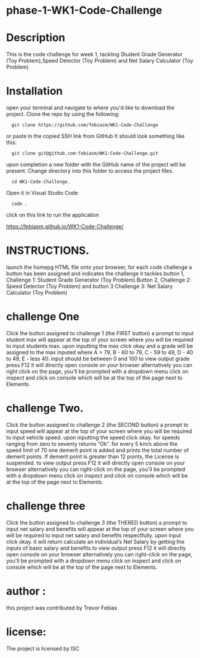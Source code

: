 # phase-1-WK1-Code-Challenge
# Description

This is the code challenge for week 1, tackling Student Grade Generator (Toy Problem),Speed Detector (Toy Problem) and Net Salary Calculator (Toy Problem)

# Installation
open your terminal and navigate to where you'd like to download the project. Clone the repo by using the following:

      git clone https://github.com/febiasm/WK1-Code-Challenge

or paste in the copied SSH link from GitHub It should look something like this:

      git clone git@github.com:febiasm/WK1-Code-Challenge.git

upon completion a new folder with the GitHub name of the project will be present. Change directory into this folder to access the project files.

      cd WK1-Code-Challenge.

Open it in Visual Studio Code

      code .

click on this link to run the application

https://febiasm.github.io/WK1-Code-Challenge/



# INSTRUCTIONS.

launch the homepg HTML file onto your browser, for each code challenge a button has been assigned and indicates the challenge it tackles button 1, Challenge 1: Student Grade Generator (Toy Problem).Button 2, Challenge 2: Speed Detector (Toy Problem) and button 3 Challenge 3: Net Salary Calculator (Toy Problem)

# challenge One
Click the button assigned to challenge 1 (the FIRST button) a prompt to input student max will appear at the top of your screen where you will be required to input students max. upon inputting the max click okay and a grade will be assigned to the max inputed where A > 79, B - 60 to 79, C - 59 to 49, D - 40 to 49, E - less 40. input should be between 0 and 100 to view output grade press F12 it will directly open console on your browser alternatively you can right click on the page, you'll be prompted with a dropdown menu click on inspect and click on console which will be at the top of the page next to Elements.

# challenge Two.
Click the button assigned to challenge 2 (the SECOND button) a prompt to input speed will appear at the top of your screen where you will be required to input vehicle speed. upon inputting the speed click okay. for speeds ranging from zero to seventy returns “Ok”. for every 5 km/s above the speed limit of 70 one demerit point is added and prints the total number of demerit points. If demerit point is greater than 12 points, the License is suspended. to view output press F12 it will directly open console on your browser alternatively you can right-click on the page, you'll be prompted with a dropdown menu click on inspect and click on console which will be at the top of the page next to Elements.

# challenge three
Click the button assigned to challenge 3 (the THERED button) a prompt to input net salary and benefits will appear at the top of your screen where you will be required to input net salary and benefits respectfully. upon input click okay. it will return calculate an individual’s Net Salary by getting the inputs of basic salary and benefits.to view output press F12 it will directly open console on your browser alternatively you can right-click on the page, you'll be prompted with a dropdown menu click on inspect and click on console which will be at the top of the page next to Elements.

# author :
this project was contributed by
Trevor Febias

# license:
The project is licensed by ISC